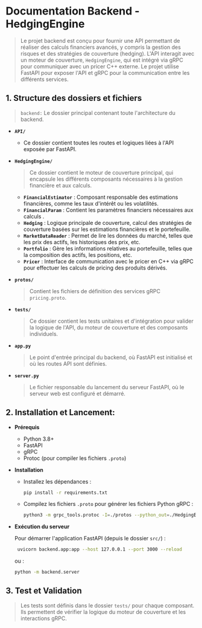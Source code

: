 # **Documentation Backend - HedgingEngine**

> Le projet backend est conçu pour fournir une API permettant de réaliser des calculs financiers avancés, y compris la gestion des risques et des stratégies de couverture (hedging). L'API interagit avec un moteur de couverture, `HedgingEngine`, qui est intégré via gRPC pour communiquer avec un pricer C++ externe. Le projet utilise FastAPI pour exposer l'API et gRPC pour la communication entre les différents services.

## 1. **Structure des dossiers et fichiers**

> `backend:` Le dossier principal contenant toute l'architecture du backend.

-   **`API/`**

    -   Ce dossier contient toutes les routes et logiques liées à l'API exposée par FastAPI.

-   **`HedgingEngine/`**

    > Ce dossier contient le moteur de couverture principal, qui encapsule les différents composants nécessaires à la gestion financière et aux calculs.

    -   **`FinancialEstimator`** : Composant responsable des estimations financières, comme les taux d'intérêt ou les volatilités.
    -   **`FinancialParam`** : Contient les paramètres financiers nécessaires aux calculs .
    -   **`Hedging`** : Logique principale de couverture, calcul des stratégies de couverture basées sur les estimations financières et le portefeuille.
    -   **`MarketDataReader`** : Permet de lire les données du marché, telles que les prix des actifs, les historiques des prix, etc.
    -   **`Portfolio`** : Gère les informations relatives au portefeuille, telles que la composition des actifs, les positions, etc.
    -   **`Pricer`** : Interface de communication avec le pricer en C++ via gRPC pour effectuer les calculs de pricing des produits dérivés.

-   **`protos/`**

    > Contient les fichiers de définition des services gRPC `pricing.proto`.

-   **`tests/`**

    > Ce dossier contient les tests unitaires et d'intégration pour valider la logique de l'API, du moteur de couverture et des composants individuels.

-   **`app.py`**

    > Le point d'entrée principal du backend, où FastAPI est initialisé et où les routes API sont définies.

-   **`server.py`**

    > Le fichier responsable du lancement du serveur FastAPI, où le serveur web est configuré et démarré.

## 2. **Installation et Lancement:**

-   **Prérequis**

    -   Python 3.8+
    -   FastAPI
    -   gRPC
    -   Protoc (pour compiler les fichiers `.proto`)

-   **Installation**

    -   Installez les dépendances :

        ```bash
        pip install -r requirements.txt
        ```

    -   Compilez les fichiers `.proto` pour générer les fichiers Python gRPC :
        ```bash
        python3 -m grpc_tools.protoc -I=./protos --python_out=./HedgingEngine/Pricer --grpc_python_out=./HedgingEngine/Pricer ./protos/pricing.proto
        ```

-   **Exécution du serveur**

    Pour démarrer l'application FastAPI (depuis le dossier `src/`) :

    ```bash
     uvicorn backend.app:app --host 127.0.0.1 --port 3000 --reload
    ```

    ou :

    ```bash
    python -m backend.server
    ```

## 3. **Test et Validation**

> Les tests sont définis dans le dossier `tests/` pour chaque composant. Ils permettent de vérifier la logique du moteur de couverture et les interactions gRPC.
